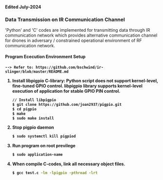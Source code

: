 <h4>Edited July-2024</h4>

<h3>Data Transmission on IR Communication Channel </h3>
'Python' and 'C' codes are implemented for transmitting data through IR communication network which provides alternative communication channel for drones in adversary / constrained operational environment of RF communication network.

<h4>Program Ececution Environment Setup<h4>

    --> Refer to: https://github.com/bschwind/ir-slinger/blob/master/README.md

<ol>
<li>Install libpigpio C-library: Python script does not support kernel-level, fine-tuned GPIO control. libpigpio library supports kernel-level execution of application for stable GPIO PIN control. </li>

``` sh
// Install libpigpio
$ git clone https://github.com/joan2937/pigpio.git
$ cd pigpio
$ make
$ sudo make install
```
<li>Stop pigpio daemon </li>

``` sh
$ sudo systemctl kill pigpiod

```
<li>Run program on root previlege</li>

``` sh
$ sudo application-name
```
<li>When compile C-codes, link all necessary object files.</li>

``` sh
$ gcc test.c -lm -lpigpio -pthread -lrt
```
</ol>